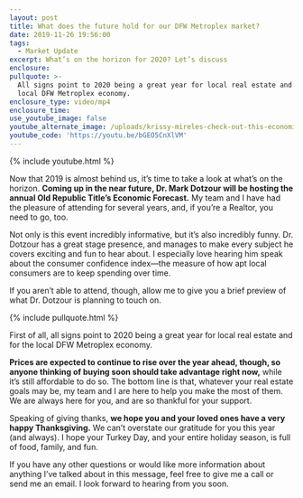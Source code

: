 ```yaml
---
layout: post
title: What does the future hold for our DFW Metroplex market?
date: 2019-11-26 19:56:00
tags:
  - Market Update
excerpt: What’s on the horizon for 2020? Let’s discuss
enclosure:
pullquote: >-
  All signs point to 2020 being a great year for local real estate and for the
  local DFW Metroplex economy.
enclosure_type: video/mp4
enclosure_time:
use_youtube_image: false
youtube_alternate_image: /uploads/krissy-mireles-check-out-this-economic-forecast-for-2020-youtube.jpg
youtube_code: 'https://youtu.be/bGEO5CnXlVM'
---
```


{% include youtube.html %}&nbsp;

Now that 2019 is almost behind us, it’s time to take a look at what’s on the horizon. **Coming up in the near future, Dr. Mark Dotzour will be hosting the annual Old Republic Title’s Economic Forecast.** My team and I have had the pleasure of attending for several years, and, if you’re a Realtor, you need to go, too.&nbsp;

Not only is this event incredibly informative, but it’s also incredibly funny. Dr. Dotzour has a great stage presence, and manages to make every subject he covers exciting and fun to hear about. I especially love hearing him speak about the consumer confidence index—the measure of how apt local consumers are to keep spending over time.&nbsp;

If you aren’t able to attend, though, allow me to give you a brief preview of what Dr. Dotzour is planning to touch on.

{% include pullquote.html %}&nbsp;

First of all, all signs point to 2020 being a great year for local real estate and for the local DFW Metroplex economy.&nbsp;

**Prices are expected to continue to rise over the year ahead, though, so anyone thinking of buying soon should take advantage right now,** while it’s still affordable to do so. The bottom line is that, whatever your real estate goals may be, my team and I are here to help you make the most of them. We are always here for you, and are so thankful for your support.&nbsp;

Speaking of giving thanks, **we hope you and your loved ones have a very happy Thanksgiving.** We can’t overstate our gratitude for you this year (and always). I hope your Turkey Day, and your entire holiday season, is full of food, family, and fun.&nbsp;

If you have any other questions or would like more information about anything I’ve talked about in this message, feel free to give me a call or send me an email. I look forward to hearing from you soon.